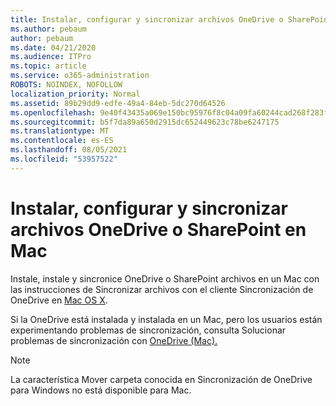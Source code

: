 ```yaml
---
title: Instalar, configurar y sincronizar archivos OneDrive o SharePoint en Mac
ms.author: pebaum
author: pebaum
ms.date: 04/21/2020
ms.audience: ITPro
ms.topic: article
ms.service: o365-administration
ROBOTS: NOINDEX, NOFOLLOW
localization_priority: Normal
ms.assetid: 89b29dd9-edfe-49a4-84eb-5dc270d64526
ms.openlocfilehash: 9e40f43435a069e150bc95976f8c04a09fa60244cad268f283f326c1df363704
ms.sourcegitcommit: b5f7da89a650d2915dc652449623c78be6247175
ms.translationtype: MT
ms.contentlocale: es-ES
ms.lasthandoff: 08/05/2021
ms.locfileid: "53957522"
---
```

# <a name="install-setup-and-sync-onedrive-or-sharepoint-files-on-mac"></a>Instalar, configurar y sincronizar archivos OneDrive o SharePoint en Mac 

Instale, instale y sincronice OneDrive o SharePoint archivos en un Mac con las instrucciones de Sincronizar archivos con el cliente Sincronización de OneDrive en [Mac OS X](https://support.office.com/article/sync-files-with-the-onedrive-sync-client-on-mac-os-x-d11b9f29-00bb-4172-be39-997da46f913f).

Si la OneDrive está instalada y instalada en un Mac, pero los usuarios están experimentando problemas de sincronización, consulta Solucionar problemas de sincronización con [OneDrive (Mac).](https://support.office.com/article/fix-onedrive-sync-problems-on-a-mac-af3012d7-13ec-4ac9-bbb1-ebcd2a0cd756)

> [!NOTE]
> La característica Mover carpeta conocida en Sincronización de OneDrive para Windows no está disponible para Mac.




